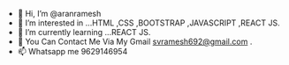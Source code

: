 - 👋 Hi, I’m @aranramesh
- 👀 I’m interested in ...HTML ,CSS ,BOOTSTRAP ,JAVASCRIPT ,REACT JS.
- 🌱 I’m currently learning ...REACT JS.
- 💞️ You Can Contact Me Via My Gmail svramesh692@gmail.com  . 
- 📫 Whatsapp me 9629146954

<!---
aranramesh/aranramesh is a ✨ special ✨ repository because its `README.md` (this file) appears on your GitHub profile.
You can click the Preview link to take a look at your changes.
--->
